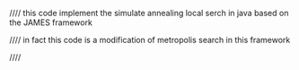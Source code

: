 //// this code implement the simulate annealing local serch in java based on the JAMES framework

//// in fact this code is a modification of metropolis search in this framework

//// 
